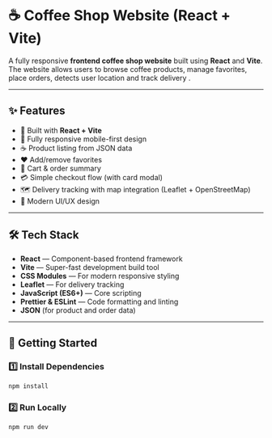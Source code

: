 # ☕ Coffee Shop Website (React + Vite)

A fully responsive **frontend coffee shop website** built using **React** and **Vite**.  
The website allows users to browse coffee products, manage favorites, place orders, detects user location and track delivery .

---

## ✨ Features

- 🧩 Built with **React + Vite**
- 📱 Fully responsive mobile-first design
- ☕ Product listing from JSON data
- ❤️ Add/remove favorites
- 🛒 Cart & order summary
- 💳 Simple checkout flow (with card modal)
- 🗺️ Delivery tracking with map integration (Leaflet + OpenStreetMap)
- 🎨 Modern UI/UX design

---

## 🛠 Tech Stack

- **React** — Component-based frontend framework  
- **Vite** — Super-fast development build tool  
- **CSS Modules**  — For modern responsive styling  
- **Leaflet** — For delivery tracking  
- **JavaScript (ES6+)** — Core scripting  
- **Prettier & ESLint** — Code formatting and linting
- **JSON** (for product and order data)

---

## 🚀 Getting Started

### 1️⃣ Install Dependencies
```bash
npm install
```
### 2️⃣ Run Locally
```bash
npm run dev
```
